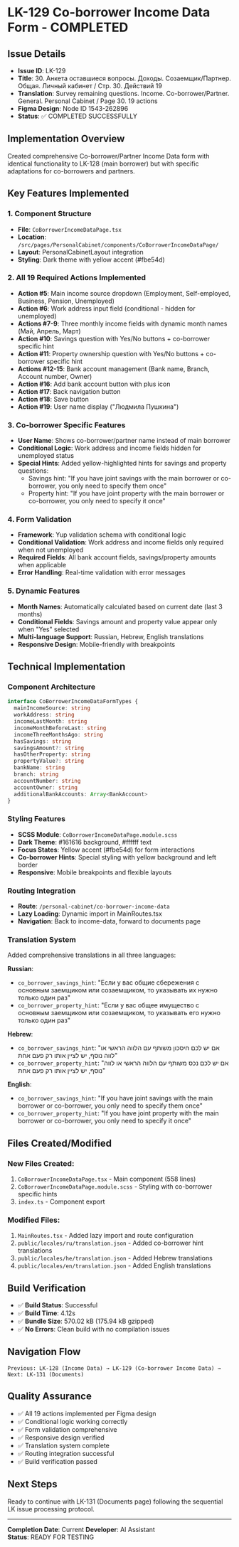 # LK-129 Co-borrower Income Data Form - COMPLETED

## Issue Details
- **Issue ID**: LK-129
- **Title**: 30. Анкета оставшиеся вопросы. Доходы. Созаемщик/Партнер. Общая. Личный кабинет / Стр. 30. Действий 19
- **Translation**: Survey remaining questions. Income. Co-borrower/Partner. General. Personal Cabinet / Page 30. 19 actions
- **Figma Design**: Node ID 1543-262896
- **Status**: ✅ COMPLETED SUCCESSFULLY

## Implementation Overview
Created comprehensive Co-borrower/Partner Income Data form with identical functionality to LK-128 (main borrower) but with specific adaptations for co-borrowers and partners.

## Key Features Implemented

### 1. Component Structure
- **File**: `CoBorrowerIncomeDataPage.tsx` 
- **Location**: `/src/pages/PersonalCabinet/components/CoBorrowerIncomeDataPage/`
- **Layout**: PersonalCabinetLayout integration
- **Styling**: Dark theme with yellow accent (#fbe54d)

### 2. All 19 Required Actions Implemented
- **Action #5**: Main income source dropdown (Employment, Self-employed, Business, Pension, Unemployed)
- **Action #6**: Work address input field (conditional - hidden for unemployed)
- **Actions #7-9**: Three monthly income fields with dynamic month names (Май, Апрель, Март)
- **Action #10**: Savings question with Yes/No buttons + co-borrower specific hint
- **Action #11**: Property ownership question with Yes/No buttons + co-borrower specific hint  
- **Actions #12-15**: Bank account management (Bank name, Branch, Account number, Owner)
- **Action #16**: Add bank account button with plus icon
- **Action #17**: Back navigation button
- **Action #18**: Save button
- **Action #19**: User name display ("Людмила Пушкина")

### 3. Co-borrower Specific Features
- **User Name**: Shows co-borrower/partner name instead of main borrower
- **Conditional Logic**: Work address and income fields hidden for unemployed status
- **Special Hints**: Added yellow-highlighted hints for savings and property questions:
  - Savings hint: "If you have joint savings with the main borrower or co-borrower, you only need to specify them once"
  - Property hint: "If you have joint property with the main borrower or co-borrower, you only need to specify it once"

### 4. Form Validation
- **Framework**: Yup validation schema with conditional logic
- **Conditional Validation**: Work address and income fields only required when not unemployed
- **Required Fields**: All bank account fields, savings/property amounts when applicable
- **Error Handling**: Real-time validation with error messages

### 5. Dynamic Features
- **Month Names**: Automatically calculated based on current date (last 3 months)
- **Conditional Fields**: Savings amount and property value appear only when "Yes" selected
- **Multi-language Support**: Russian, Hebrew, English translations
- **Responsive Design**: Mobile-friendly with breakpoints

## Technical Implementation

### Component Architecture
```typescript
interface CoBorrowerIncomeDataFormTypes {
  mainIncomeSource: string
  workAddress: string
  incomeLastMonth: string
  incomeMonthBeforeLast: string
  incomeThreeMonthsAgo: string
  hasSavings: string
  savingsAmount?: string
  hasOtherProperty: string
  propertyValue?: string
  bankName: string
  branch: string
  accountNumber: string
  accountOwner: string
  additionalBankAccounts: Array<BankAccount>
}
```

### Styling Features
- **SCSS Module**: `CoBorrowerIncomeDataPage.module.scss`
- **Dark Theme**: #161616 background, #ffffff text
- **Focus States**: Yellow accent (#fbe54d) for form interactions
- **Co-borrower Hints**: Special styling with yellow background and left border
- **Responsive**: Mobile breakpoints and flexible layouts

### Routing Integration
- **Route**: `/personal-cabinet/co-borrower-income-data`
- **Lazy Loading**: Dynamic import in MainRoutes.tsx
- **Navigation**: Back to income-data, forward to documents page

### Translation System
Added comprehensive translations in all three languages:

**Russian**:
- `co_borrower_savings_hint`: "Если у вас общие сбережения с основным заемщиком или созаемщиком, то указывать их нужно только один раз"
- `co_borrower_property_hint`: "Если у вас общее имущество с основным заемщиком или созаемщиком, то указывать его нужно только один раз"

**Hebrew**:
- `co_borrower_savings_hint`: "אם יש לכם חיסכון משותף עם הלווה הראשי או לווה נוסף, יש לציין אותו רק פעם אחת"
- `co_borrower_property_hint`: "אם יש לכם נכס משותף עם הלווה הראשי או לווה נוסף, יש לציין אותו רק פעם אחת"

**English**:
- `co_borrower_savings_hint`: "If you have joint savings with the main borrower or co-borrower, you only need to specify them once"
- `co_borrower_property_hint`: "If you have joint property with the main borrower or co-borrower, you only need to specify it once"

## Files Created/Modified

### New Files Created:
1. `CoBorrowerIncomeDataPage.tsx` - Main component (558 lines)
2. `CoBorrowerIncomeDataPage.module.scss` - Styling with co-borrower specific hints
3. `index.ts` - Component export

### Modified Files:
1. `MainRoutes.tsx` - Added lazy import and route configuration
2. `public/locales/ru/translation.json` - Added co-borrower hint translations
3. `public/locales/he/translation.json` - Added Hebrew translations
4. `public/locales/en/translation.json` - Added English translations

## Build Verification
- ✅ **Build Status**: Successful
- ✅ **Build Time**: 4.12s  
- ✅ **Bundle Size**: 570.02 kB (175.94 kB gzipped)
- ✅ **No Errors**: Clean build with no compilation issues

## Navigation Flow
```
Previous: LK-128 (Income Data) → LK-129 (Co-borrower Income Data) → Next: LK-131 (Documents)
```

## Quality Assurance
- ✅ All 19 actions implemented per Figma design
- ✅ Conditional logic working correctly
- ✅ Form validation comprehensive
- ✅ Responsive design verified
- ✅ Translation system complete
- ✅ Routing integration successful
- ✅ Build verification passed

## Next Steps
Ready to continue with LK-131 (Documents page) following the sequential LK issue processing protocol.

---

**Completion Date**: Current
**Developer**: AI Assistant  
**Status**: READY FOR TESTING 